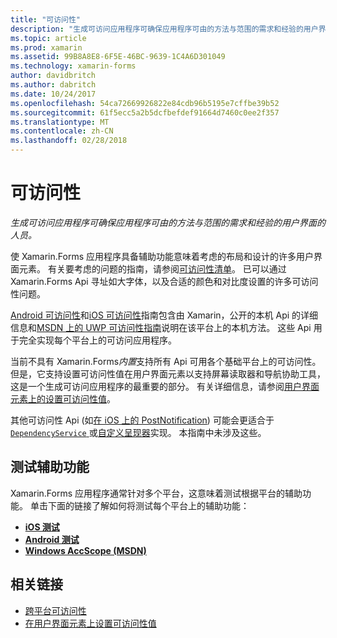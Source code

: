 ```yaml
---
title: "可访问性"
description: "生成可访问应用程序可确保应用程序可由的方法与范围的需求和经验的用户界面的人员。"
ms.topic: article
ms.prod: xamarin
ms.assetid: 99B8A8E8-6F5E-46BC-9639-1C4A6D301049
ms.technology: xamarin-forms
author: davidbritch
ms.author: dabritch
ms.date: 10/24/2017
ms.openlocfilehash: 54ca72669926822e84cdb96b5195e7cffbe39b52
ms.sourcegitcommit: 61f5ecc5a2b5dcfbefdef91664d7460c0ee2f357
ms.translationtype: MT
ms.contentlocale: zh-CN
ms.lasthandoff: 02/28/2018
---
```

# <a name="accessibility"></a>可访问性

_生成可访问应用程序可确保应用程序可由的方法与范围的需求和经验的用户界面的人员。_

使 Xamarin.Forms 应用程序具备辅助功能意味着考虑的布局和设计的许多用户界面元素。 有关要考虑的问题的指南，请参阅[可访问性清单](~/cross-platform/app-fundamentals/accessibility.md)。 已可以通过 Xamarin.Forms Api 寻址如大字体，以及合适的颜色和对比度设置的许多可访问性问题。

[Android 可访问性](~/android/app-fundamentals/accessibility.md)和[iOS 可访问性](~/ios/app-fundamentals/accessibility.md)指南包含由 Xamarin，公开的本机 Api 的详细信息和[MSDN 上的 UWP 可访问性指南](https://msdn.microsoft.com/windows/uwp/accessibility/basic-accessibility-information)说明在该平台上的本机方法。 这些 Api 用于完全实现每个平台上的可访问应用程序。

当前不具有 Xamarin.Forms*内置*支持所有 Api 可用各个基础平台上的可访问性。 但是，它支持设置可访问性值在用户界面元素以支持屏幕读取器和导航协助工具，这是一个生成可访问应用程序的最重要的部分。 有关详细信息，请参阅[用户界面元素上的设置可访问性值](~/xamarin-forms/app-fundamentals/accessibility/setting-accessibility-values.md)。

其他可访问性 Api (如[在 iOS 上的 PostNotification](~/ios/app-fundamentals/accessibility.md)) 可能会更适合于[ `DependencyService` ](~/xamarin-forms/app-fundamentals/dependency-service/index.md)或[自定义呈现器](~/xamarin-forms/app-fundamentals/custom-renderer/index.md)实现。 本指南中未涉及这些。

## <a name="testing-accessibility"></a>测试辅助功能

Xamarin.Forms 应用程序通常针对多个平台，这意味着测试根据平台的辅助功能。 单击下面的链接了解如何将测试每个平台上的辅助功能：

- [**iOS 测试**](~/ios/app-fundamentals/accessibility.md)
- [**Android 测试**](~/android/app-fundamentals/accessibility.md)
- [**Windows AccScope (MSDN)**](https://msdn.microsoft.com/library/windows/desktop/dn433239)


## <a name="related-links"></a>相关链接

- [跨平台可访问性](~/cross-platform/app-fundamentals/accessibility.md)
- [在用户界面元素上设置可访问性值](~/xamarin-forms/app-fundamentals/accessibility/setting-accessibility-values.md)
